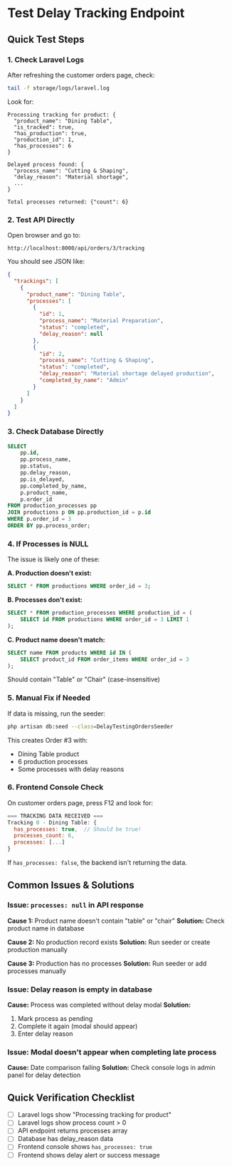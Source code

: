 # Test Delay Tracking Endpoint

## Quick Test Steps

### 1. Check Laravel Logs

After refreshing the customer orders page, check:

```bash
tail -f storage/logs/laravel.log
```

Look for:
```
Processing tracking for product: {
  "product_name": "Dining Table",
  "is_tracked": true,
  "has_production": true,
  "production_id": 1,
  "has_processes": 6
}

Delayed process found: {
  "process_name": "Cutting & Shaping",
  "delay_reason": "Material shortage",
  ...
}

Total processes returned: {"count": 6}
```

### 2. Test API Directly

Open browser and go to:
```
http://localhost:8000/api/orders/3/tracking
```

You should see JSON like:
```json
{
  "trackings": [
    {
      "product_name": "Dining Table",
      "processes": [
        {
          "id": 1,
          "process_name": "Material Preparation",
          "status": "completed",
          "delay_reason": null
        },
        {
          "id": 2,
          "process_name": "Cutting & Shaping",
          "status": "completed",
          "delay_reason": "Material shortage delayed production",
          "completed_by_name": "Admin"
        }
      ]
    }
  ]
}
```

### 3. Check Database Directly

```sql
SELECT 
    pp.id,
    pp.process_name,
    pp.status,
    pp.delay_reason,
    pp.is_delayed,
    pp.completed_by_name,
    p.product_name,
    p.order_id
FROM production_processes pp
JOIN productions p ON pp.production_id = p.id
WHERE p.order_id = 3
ORDER BY pp.process_order;
```

### 4. If Processes is NULL

The issue is likely one of these:

**A. Production doesn't exist:**
```sql
SELECT * FROM productions WHERE order_id = 3;
```

**B. Processes don't exist:**
```sql
SELECT * FROM production_processes WHERE production_id = (
    SELECT id FROM productions WHERE order_id = 3 LIMIT 1
);
```

**C. Product name doesn't match:**
```sql
SELECT name FROM products WHERE id IN (
    SELECT product_id FROM order_items WHERE order_id = 3
);
```
Should contain "Table" or "Chair" (case-insensitive)

### 5. Manual Fix if Needed

If data is missing, run the seeder:
```bash
php artisan db:seed --class=DelayTestingOrdersSeeder
```

This creates Order #3 with:
- Dining Table product
- 6 production processes
- Some processes with delay reasons

### 6. Frontend Console Check

On customer orders page, press F12 and look for:
```javascript
=== TRACKING DATA RECEIVED ===
Tracking 0 - Dining Table: {
  has_processes: true,  // Should be true!
  processes_count: 6,
  processes: [...]
}
```

If `has_processes: false`, the backend isn't returning the data.

## Common Issues & Solutions

### Issue: `processes: null` in API response

**Cause 1:** Product name doesn't contain "table" or "chair"
**Solution:** Check product name in database

**Cause 2:** No production record exists
**Solution:** Run seeder or create production manually

**Cause 3:** Production has no processes
**Solution:** Run seeder or add processes manually

### Issue: Delay reason is empty in database

**Cause:** Process was completed without delay modal
**Solution:** 
1. Mark process as pending
2. Complete it again (modal should appear)
3. Enter delay reason

### Issue: Modal doesn't appear when completing late process

**Cause:** Date comparison failing
**Solution:** Check console logs in admin panel for delay detection

## Quick Verification Checklist

- [ ] Laravel logs show "Processing tracking for product"
- [ ] Laravel logs show process count > 0
- [ ] API endpoint returns processes array
- [ ] Database has delay_reason data
- [ ] Frontend console shows `has_processes: true`
- [ ] Frontend shows delay alert or success message
